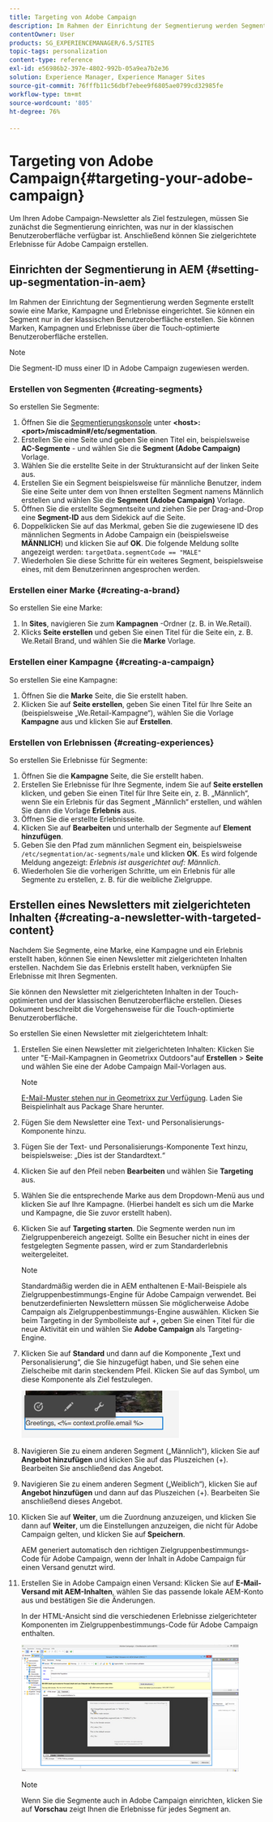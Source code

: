```yaml
---
title: Targeting von Adobe Campaign
description: Im Rahmen der Einrichtung der Segmentierung werden Segmente erstellt sowie eine Marke, Kampagne und Erlebnisse eingerichtet.
contentOwner: User
products: SG_EXPERIENCEMANAGER/6.5/SITES
topic-tags: personalization
content-type: reference
exl-id: e56986b2-397e-4802-992b-05a9ea7b2e36
solution: Experience Manager, Experience Manager Sites
source-git-commit: 76fffb11c56dbf7ebee9f6805ae0799cd32985fe
workflow-type: tm+mt
source-wordcount: '805'
ht-degree: 76%

---
```


# Targeting von Adobe Campaign{#targeting-your-adobe-campaign}

Um Ihren Adobe Campaign-Newsletter als Ziel festzulegen, müssen Sie zunächst die Segmentierung einrichten, was nur in der klassischen Benutzeroberfläche verfügbar ist. Anschließend können Sie zielgerichtete Erlebnisse für Adobe Campaign erstellen.

## Einrichten der Segmentierung in AEM {#setting-up-segmentation-in-aem}

Im Rahmen der Einrichtung der Segmentierung werden Segmente erstellt sowie eine Marke, Kampagne und Erlebnisse eingerichtet. Sie können ein Segment nur in der klassischen Benutzeroberfläche erstellen. Sie können Marken, Kampagnen und Erlebnisse über die Touch-optimierte Benutzeroberfläche erstellen.

>[!NOTE]
>
>Die Segment-ID muss einer ID in Adobe Campaign zugewiesen werden.

### Erstellen von Segmenten {#creating-segments}

So erstellen Sie Segmente:

1. Öffnen Sie die [Segmentierungskonsole](http://localhost:4502/miscadmin#/etc/segmentation) unter **&lt;host>:&lt;port>/miscadmin#/etc/segmentation**.
1. Erstellen Sie eine Seite und geben Sie einen Titel ein, beispielsweise **AC-Segmente** - und wählen Sie die **Segment (Adobe Campaign)** Vorlage.
1. Wählen Sie die erstellte Seite in der Strukturansicht auf der linken Seite aus.
1. Erstellen Sie ein Segment beispielsweise für männliche Benutzer, indem Sie eine Seite unter dem von Ihnen erstellten Segment namens Männlich erstellen und wählen Sie die **Segment (Adobe Campaign)** Vorlage.
1. Öffnen Sie die erstellte Segmentseite und ziehen Sie per Drag-and-Drop eine **Segment-ID** aus dem Sidekick auf die Seite.
1. Doppelklicken Sie auf das Merkmal, geben Sie die zugewiesene ID des männlichen Segments in Adobe Campaign ein (beispielsweise **MÄNNLICH**) und klicken Sie auf **OK**. Die folgende Meldung sollte angezeigt werden: `targetData.segmentCode == "MALE"`
1. Wiederholen Sie diese Schritte für ein weiteres Segment, beispielsweise eines, mit dem Benutzerinnen angesprochen werden.

### Erstellen einer Marke {#creating-a-brand}

So erstellen Sie eine Marke:

1. In **Sites**, navigieren Sie zum **Kampagnen** -Ordner (z. B. in We.Retail).
1. Klicks **Seite erstellen** und geben Sie einen Titel für die Seite ein, z. B. We.Retail Brand, und wählen Sie die **Marke** Vorlage.

### Erstellen einer Kampagne {#creating-a-campaign}

So erstellen Sie eine Kampagne:

1. Öffnen Sie die **Marke** Seite, die Sie erstellt haben.
1. Klicken Sie auf **Seite erstellen**, geben Sie einen Titel für Ihre Seite an (beispielsweise „We.Retail-Kampagne“), wählen Sie die Vorlage **Kampagne** aus und klicken Sie auf **Erstellen**.

### Erstellen von Erlebnissen {#creating-experiences}

So erstellen Sie Erlebnisse für Segmente:

1. Öffnen Sie die **Kampagne** Seite, die Sie erstellt haben.
1. Erstellen Sie Erlebnisse für Ihre Segmente, indem Sie auf **Seite erstellen** klicken, und geben Sie einen Titel für Ihre Seite ein, z. B. „Männlich“, wenn Sie ein Erlebnis für das Segment „Männlich“ erstellen, und wählen Sie dann die Vorlage **Erlebnis** aus.
1. Öffnen Sie die erstellte Erlebnisseite.
1. Klicken Sie auf **Bearbeiten** und unterhalb der Segmente auf **Element hinzufügen**.
1. Geben Sie den Pfad zum männlichen Segment ein, beispielsweise `/etc/segmentation/ac-segments/male` und klicken **OK**. Es wird folgende Meldung angezeigt: *Erlebnis ist ausgerichtet auf: Männlich*.
1. Wiederholen Sie die vorherigen Schritte, um ein Erlebnis für alle Segmente zu erstellen, z. B. für die weibliche Zielgruppe.

## Erstellen eines Newsletters mit zielgerichteten Inhalten {#creating-a-newsletter-with-targeted-content}

Nachdem Sie Segmente, eine Marke, eine Kampagne und ein Erlebnis erstellt haben, können Sie einen Newsletter mit zielgerichteten Inhalten erstellen. Nachdem Sie das Erlebnis erstellt haben, verknüpfen Sie Erlebnisse mit Ihren Segmenten.

Sie können den Newsletter mit zielgerichteten Inhalten in der Touch-optimierten und der klassischen Benutzeroberfläche erstellen. Dieses Dokument beschreibt die Vorgehensweise für die Touch-optimierte Benutzeroberfläche.

So erstellen Sie einen Newsletter mit zielgerichtetem Inhalt:

1. Erstellen Sie einen Newsletter mit zielgerichteten Inhalten: Klicken Sie unter &quot;E-Mail-Kampagnen in Geometrixx Outdoors&quot;auf **Erstellen** > **Seite** und wählen Sie eine der Adobe Campaign Mail-Vorlagen aus.

   >[!NOTE]
   >
   >[E-Mail-Muster stehen nur in Geometrixx zur Verfügung](/help/sites-developing/we-retail.md#weretail). Laden Sie Beispielinhalt aus Package Share herunter.

1. Fügen Sie dem Newsletter eine Text- und Personalisierungs-Komponente hinzu.
1. Fügen Sie der Text- und Personalisierungs-Komponente Text hinzu, beispielsweise: „Dies ist der Standardtext.“
1. Klicken Sie auf den Pfeil neben **Bearbeiten** und wählen Sie **Targeting** aus.
1. Wählen Sie die entsprechende Marke aus dem Dropdown-Menü aus und klicken Sie auf Ihre Kampagne. (Hierbei handelt es sich um die Marke und Kampagne, die Sie zuvor erstellt haben).
1. Klicken Sie auf **Targeting starten**. Die Segmente werden nun im Zielgruppenbereich angezeigt. Sollte ein Besucher nicht in eines der festgelegten Segmente passen, wird er zum Standarderlebnis weitergeleitet.

   >[!NOTE]
   >
   >Standardmäßig werden die in AEM enthaltenen E-Mail-Beispiele als Zielgruppenbestimmungs-Engine für Adobe Campaign verwendet. Bei benutzerdefinierten Newslettern müssen Sie möglicherweise Adobe Campaign als Zielgruppenbestimmungs-Engine auswählen. Klicken Sie beim Targeting in der Symbolleiste auf +, geben Sie einen Titel für die neue Aktivität ein und wählen Sie **Adobe Campaign** als Targeting-Engine.

1. Klicken Sie auf **Standard** und dann auf die Komponente „Text und Personalisierung“, die Sie hinzugefügt haben, und Sie sehen eine Zielscheibe mit darin steckendem Pfeil. Klicken Sie auf das Symbol, um diese Komponente als Ziel festzulegen.

   ![chlimage_1-165](assets/chlimage_1-165.png)

1. Navigieren Sie zu einem anderen Segment („Männlich“), klicken Sie auf **Angebot hinzufügen** und klicken Sie auf das Pluszeichen (+). Bearbeiten Sie anschließend das Angebot.
1. Navigieren Sie zu einem anderen Segment („Weiblich“), klicken Sie auf **Angebot hinzufügen** und dann auf das Pluszeichen (+). Bearbeiten Sie anschließend dieses Angebot.
1. Klicken Sie auf **Weiter**, um die Zuordnung anzuzeigen, und klicken Sie dann auf **Weiter**, um die Einstellungen anzuzeigen, die nicht für Adobe Campaign gelten, und klicken Sie auf **Speichern**.

   AEM generiert automatisch den richtigen Zielgruppenbestimmungs-Code für Adobe Campaign, wenn der Inhalt in Adobe Campaign für einen Versand genutzt wird.

1. Erstellen Sie in Adobe Campaign einen Versand: Klicken Sie auf **E-Mail-Versand mit AEM-Inhalten**, wählen Sie das passende lokale AEM-Konto aus und bestätigen Sie die Änderungen.

   In der HTML-Ansicht sind die verschiedenen Erlebnisse zielgerichteter Komponenten im Zielgruppenbestimmungs-Code für Adobe Campaign enthalten.

   ![chlimage_1-166](assets/chlimage_1-166.png)

   >[!NOTE]
   >
   >Wenn Sie die Segmente auch in Adobe Campaign einrichten, klicken Sie auf **Vorschau** zeigt Ihnen die Erlebnisse für jedes Segment an.

